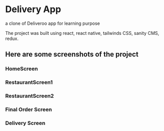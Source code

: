 # Delivery App

a clone of Deliveroo app for learning purpose

The project was built using react, react native, tailwinds CSS, sanity CMS, redux.

## Here are some screenshots of the project

### HomeScreen

### RestaurantScreen1

### RestaurantScreen2

### Final Order Screen

### Delivery Screen
